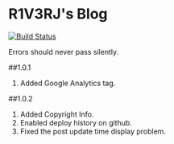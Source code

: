 # R1V3RJ's Blog

[![Build Status](https://travis-ci.org/R1V3RJ1s/r1v3rj1s.github.io.svg?branch=second-institute)](https://travis-ci.org/R1V3RJ1s/r1v3rj1s.github.io)

Errors should never pass silently.

##1.0.1
1. Added Google Analytics tag.

##1.0.2
1. Added Copyright Info.
2. Enabled deploy history on github.
3. Fixed the post update time display problem.
